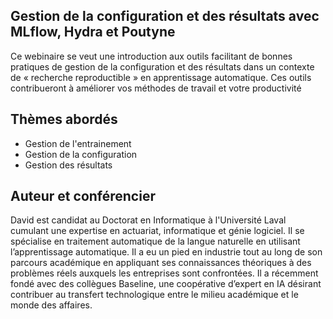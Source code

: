 ## Gestion de la configuration et des résultats avec MLflow, Hydra et Poutyne

Ce webinaire se veut une introduction aux outils facilitant de bonnes pratiques de gestion de la configuration et des résultats dans un contexte de « recherche reproductible » en apprentissage automatique. Ces outils contribueront à améliorer vos méthodes de travail et votre productivité

## Thèmes abordés
 - Gestion de l'entrainement
 - Gestion de la configuration
 - Gestion des résultats

 
## Auteur et conférencier
David est candidat au Doctorat en Informatique à l'Université Laval cumulant une expertise en actuariat, informatique et génie logiciel. Il se spécialise en traitement automatique de la langue naturelle en utilisant l’apprentissage automatique. Il a eu un pied en industrie tout au long de son parcours académique en appliquant ses connaissances théoriques à des problèmes réels auxquels les entreprises sont confrontées. Il a récemment fondé avec des collègues Baseline, une coopérative d’expert en IA désirant contribuer au transfert technologique entre le milieu académique et le monde des affaires.

